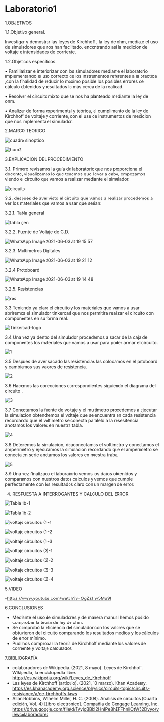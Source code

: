 # Laboratorio1
1.OBJETIVOS

1.1.Objetivo general.

  Investigar y demostrar  las leyes de Kirchhoff , la ley de ohm, mediate el uso de simuladores que nos han facilitado.
  encontrando asi la medicion de voltaje e intensidades de corriente.
  
1.2.Objeticos específicos.

• Familiarizar e interiorizar con los simuladores mediante el laboratorio implementando el uso correcto de los instrumentos referentes a la práctica ,con la finalidad de reducir lo máximo posible los posibles errores de cálculo obtenidos y resultados lo más cerca de la realidad.

•	Resolver el circuito mixto que se nos ha planteado mediante la ley de ohm.

•	Analizar de forma experimental y teórica, el cumplimento de la ley de Kirchhoff de voltaje y corriente, con el use de instrumentos de medicion que nos implementa el simulador. 

2.MARCO TEORICO

![cuadro sinoptico](https://user-images.githubusercontent.com/85320165/120726699-51bab700-c49e-11eb-97cb-40c65518967f.PNG)

![hom2](https://user-images.githubusercontent.com/85320165/120729062-dc51e500-c4a3-11eb-8725-0f114f27e970.PNG)



3.EXPLICACION DEL PROCEDIMIENTO

3.1. Primero revisamos la guía de laboratorio que nos proporciona el docente, visualizamos lo que tenemos que llevar a cabo, empezamos  viendo el circuito que vamos a realizar mediante el simulador.

![circuito](https://user-images.githubusercontent.com/85320165/120727266-b1659200-c49f-11eb-809d-0bfd3a560469.PNG)

3.2. despues de aver visto el circuito que vamos a realizar procedemos a ver los materiales que vamos a usar que serian:

3.2.1. Tabla general

![tabla gen](https://user-images.githubusercontent.com/85320165/120727908-53d24500-c4a1-11eb-85fb-71ad3f1e1517.PNG)


3.2.2. Fuente de Voltaje de C.D.

![WhatsApp Image 2021-06-03 at 19 15 57](https://user-images.githubusercontent.com/85320165/120727720-e32b2880-c4a0-11eb-9369-683abfa0bff9.jpeg)

3.2.3. Multímetros Digitales

![WhatsApp Image 2021-06-03 at 19 21 12](https://user-images.githubusercontent.com/85320165/120727773-01912400-c4a1-11eb-96b8-787ad986a52c.jpeg)

3.2.4  Protoboard

![WhatsApp Image 2021-06-03 at 19 14 48](https://user-images.githubusercontent.com/85320165/120727831-25ed0080-c4a1-11eb-8d9e-b98ebd760b39.jpeg)

3.2.5. Resistencias

![res](https://user-images.githubusercontent.com/85320165/120727565-7879ed00-c4a0-11eb-843f-4bc4b694526c.jpeg)

3.3 Teniendo ya claro  el circuito y los materiales que vamos a usar abriremos el simulador tinkercad que nos permitira realizar el circuito con componentes en su forma real.

![Tinkercad-logo](https://user-images.githubusercontent.com/85320165/120728469-9b0d0580-c4a2-11eb-8ea2-3fdf39dce000.jpg)

3.4 Una vez ya dentro del simulador procedemos a sacar de la caja de componentes los materiales que vamos a usar para poder armar el circuito.

![1](https://user-images.githubusercontent.com/85320165/120729485-df010a00-c4a4-11eb-820f-ab83be345123.PNG)

3.5 Despues de aver sacado las resistencias las colocamos en el prtoboard y cambiamos sus valores de resistencia.

![2](https://user-images.githubusercontent.com/85320165/120729900-eb399700-c4a5-11eb-85c1-04549422a692.PNG)

3.6 Hacemos las conecciones correspondientes siguiendo el diagrama del circuito .

![3](https://user-images.githubusercontent.com/85320165/120730764-cf36f500-c4a7-11eb-80da-cf39e35b9fc7.PNG)

3.7 Conectamos la fuente de voltaje y el multimetro procedemos a ejecutar la simulacion obtendremos el voltaje que se encuentra en cada resistencia recordando que el voltimetro se conecta paralelo a la resesitencia anotamos los valores en nuestra tabla.  

![4](https://user-images.githubusercontent.com/85320165/120733449-d1e81900-c4ac-11eb-9612-eeb5cab82a7d.PNG)

3.8 Detenemos la simulacion, deaconectamos el voltimetro y conectamos el amperimetro  y ejecutamos la simulacion recordando que el amperimetro se conecta en serie anotamos los valores en nuestra traba.

![5](https://user-images.githubusercontent.com/85320165/120734453-8171bb00-c4ae-11eb-84ef-bcfa215d8d35.PNG)

3.9 Una vez finalizado el laboratorio vemos los datos obtenidos y comparamos con nuestros datos calculos y vemos que cumple perfectamente con los resultados claro con un margen de error.

4. RESPUESTA A INTERROGANTES Y CALCULO DEL ERROR

![Tabla 1b-1](https://user-images.githubusercontent.com/85320165/120743379-8474a780-c4be-11eb-8d9b-32db000ab7a6.png)

![Tabla 1b-2](https://user-images.githubusercontent.com/85320165/120743391-89d1f200-c4be-11eb-90b6-cea831b4ddbb.png)

![voltaje  circuitos (1)-1](https://user-images.githubusercontent.com/85320165/120742104-ef70af00-c4bb-11eb-9382-22dc41e9b0d6.png)

![voltaje  circuitos (1)-2](https://user-images.githubusercontent.com/85320165/120742114-f5669000-c4bb-11eb-8748-8a15fe3028b9.png)

![voltaje  circuitos (1)-3](https://user-images.githubusercontent.com/85320165/120742127-fc8d9e00-c4bb-11eb-98af-608cfabe1f33.png)

![voltaje  circuitos (3)-1](https://user-images.githubusercontent.com/85320165/120742150-06170600-c4bc-11eb-9118-47be82a90c4e.png)

![voltaje  circuitos (3)-2](https://user-images.githubusercontent.com/85320165/120742158-0911f680-c4bc-11eb-9b4d-b73f38bb3240.png)

![voltaje  circuitos (3)-3](https://user-images.githubusercontent.com/85320165/120742167-0ca57d80-c4bc-11eb-9522-699b19b1d546.png)

![voltaje  circuitos (3)-4](https://user-images.githubusercontent.com/85320165/120742171-0fa06e00-c4bc-11eb-90f3-ff72d0e881de.png)

5.VIDEO

-https://www.youtube.com/watch?v=OgZzHw5Mu9I

6.CONCLUSIONES

- Mediante el uso de simuladores y de manera manual hemos podido comprobar la teoría de ley de ohm.
- Se comprobó la eficiencia del simulador con los valores que se obtuvieron del circuito comparando los resultados medios y los cálculos de error mínimo.
- Pudimos comprobar la teoría de Kirchhoff mediante los valores de corriente y voltaje calculados







7.BIBLIOGRAFÍA

- colaboradores de Wikipedia. (2021, 8 mayo). Leyes de Kirchhoff. Wikipedia, la enciclopedia libre. https://es.wikipedia.org/wiki/Leyes_de_Kirchhoff
- Las leyes de Kirchhoff (artículo). (2021, 10 marzo). Khan Academy. https://es.khanacademy.org/science/physics/circuits-topic/circuits-resistance/a/ee-kirchhoffs-laws
- Allan Robbins, Wilhelm Miller, H. C. (2008). Análisis de circuitos (Cuarta edición, Vol. 4) [Libro electrónico]. Compañia de Cengage Learning, Inc. https://drive.google.com/file/d/1VyjcBBbI2HnIPe8hEFFhniiOtW52Dvyo/viewcolaboradores 
 












